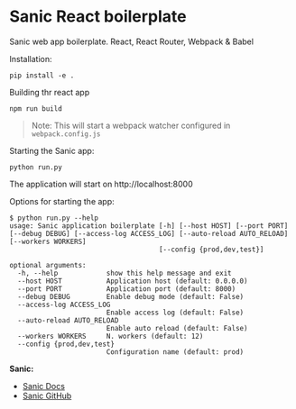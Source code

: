 # Sanic React boilerplate

Sanic web app boilerplate. React, React Router, Webpack & Babel

Installation:

```shell
pip install -e .
```

Building thr react app

```shell
npm run build
```

> Note: This will start a webpack watcher configured in `webpack.config.js`

Starting the Sanic app:

```shell
python run.py
```

The application will start on http://localhost:8000

Options for starting the app:

```shell
$ python run.py --help
usage: Sanic application boilerplate [-h] [--host HOST] [--port PORT] [--debug DEBUG] [--access-log ACCESS_LOG] [--auto-reload AUTO_RELOAD] [--workers WORKERS]
                                     [--config {prod,dev,test}]

optional arguments:
  -h, --help            show this help message and exit
  --host HOST           Application host (default: 0.0.0.0)
  --port PORT           Application port (default: 8000)
  --debug DEBUG         Enable debug mode (default: False)
  --access-log ACCESS_LOG
                        Enable access log (default: False)
  --auto-reload AUTO_RELOAD
                        Enable auto reload (default: False)
  --workers WORKERS     N. workers (default: 12)
  --config {prod,dev,test}
                        Configuration name (default: prod)
```

__Sanic:__
- [Sanic Docs](https://sanicframework.org/)
- [Sanic GitHub](https://github.com/sanic-org/sanic)

